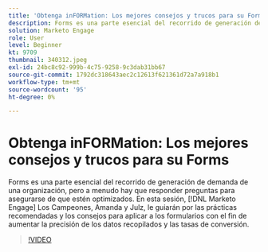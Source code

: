 ```yaml
---
title: 'Obtenga inFORMation: Los mejores consejos y trucos para su Forms'
description: Forms es una parte esencial del recorrido de generación de demanda de una organización, pero a menudo hay que responder preguntas para asegurarse de que estén optimizados.
solution: Marketo Engage
role: User
level: Beginner
kt: 9709
thumbnail: 340312.jpeg
exl-id: 24bc8c92-999b-4c75-9258-9c3dab31bb67
source-git-commit: 1792dc318643aec2c12613f621361d72a7a918b1
workflow-type: tm+mt
source-wordcount: '95'
ht-degree: 0%

---
```


# Obtenga inFORMation: Los mejores consejos y trucos para su Forms

Forms es una parte esencial del recorrido de generación de demanda de una organización, pero a menudo hay que responder preguntas para asegurarse de que estén optimizados. En esta sesión, [!DNL Marketo Engage] Los Campeones, Amanda y Julz, le guiarán por las prácticas recomendadas y los consejos para aplicar a los formularios con el fin de aumentar la precisión de los datos recopilados y las tasas de conversión.

>[!VIDEO](https://video.tv.adobe.com/v/340312/?quality=12&learn=on)
